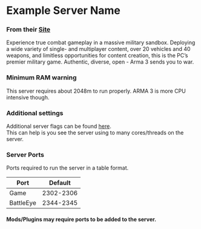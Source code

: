 # Example Server Name
### From their [Site](https://arma3.com/)
Experience true combat gameplay in a massive military sandbox. Deploying a wide variety of single- and multiplayer content, over 20 vehicles and 40 weapons, and limitless opportunities for content creation, this is the PC’s premier military game. Authentic, diverse, open - Arma 3 sends you to war. 

### Minimum RAM warning
This server requires about 2048m to run properly. ARMA 3 is more CPU intensive though.

### Additional settings
Additional server flags can be found [here](https://community.bistudio.com/wiki/Arma_3_Startup_Parameters).  
This can help is you see the server using to many cores/threads on the server.

### Server Ports
Ports required to run the server in a table format.

| Port      | Default   |
|-----------|-----------|
| Game      | 2302-2306 |
| BattleEye | 2344-2345 |

#### Mods/Plugins may require ports to be added to the server.
